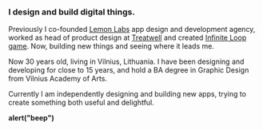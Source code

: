 ### I design and build digital things.

Previously I co-founded [Lemon Labs](http://lemonlabs.co) app design and development agency, worked as head of product design at [Treatwell](https://www.treatwell.co.uk) and created [Infinite Loop game](https://loopgame.co). Now, building new things and seeing where it leads me.

Now 30 years old, living in Vilnius, Lithuania. I have been designing and developing for close to 15 years, and hold a BA degree in Graphic Design from Vilnius Academy of Arts.

Currently I am independently designing and building new apps, trying to create something both useful and delightful.

<strong>alert("beep")</strong>

<!--

Here are some ideas to get you started:

- 🔭 I’m currently working on ...
- 🌱 I’m currently learning ...
- 👯 I’m looking to collaborate on ...
- 🤔 I’m looking for help with ...
- 💬 Ask me about ...
- 📫 How to reach me: ...
- 😄 Pronouns: ...
- ⚡ Fun fact: ...
-->
